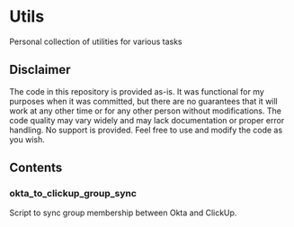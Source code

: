 # Utils
Personal collection of utilities for various tasks

## Disclaimer

The code in this repository is provided as-is. It was functional for my purposes when it was committed, but there are no guarantees that it will work at any other time or for any other person without modifications. The code quality may vary widely and may lack documentation or proper error handling. No support is provided. Feel free to use and modify the code as you wish.

## Contents

### okta_to_clickup_group_sync
Script to sync group membership between Okta and ClickUp.